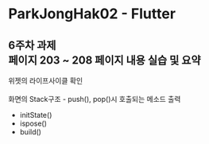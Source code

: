 # ParkJongHak02 - Flutter


## 6주차 과제<br/>페이지 203 ~ 208 페이지 내용 실습 및 요약
위젯의 라이프사이클 확인
<br/>
<br/>
화면의 Stack구조 - push(), pop()시 호출되는 메소드 출력
- initState()
- ispose()
- build()
